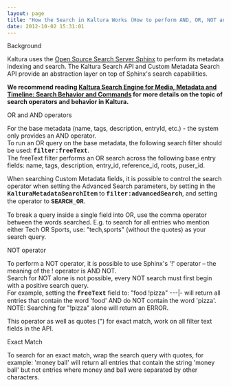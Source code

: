 ```yaml
---
layout: page
title: "How the Search in Kaltura Works (How to perform AND, OR, NOT and Exact Match searches in API)."
date: 2012-10-02 15:31:01
---
```


<p class="mce-heading-2">
  Background
</p>

Kaltura uses the <a href="http://sphinxsearch.com/" target="_blank">Open Source Search Server Sphinx</a> to perform its metadata indexing and search. The Kaltura Search API and Custom Metadata Search API provide an abstraction layer on top of Sphinx's search capabilities.

**We recommend reading [Kaltura Search Engine for Media, Metadata and Timeline: Search Behavior and Commands][1] for more details on the topic of search operators and behavior in Kaltura.**

 [1]: http://knowledge.kaltura.com/node/247

<p class="mce-heading-2">
  OR and AND operators
</p>

For the base metadata (name, tags, description, entryId, etc.) - the system only provides an AND operator.  
To run an OR query on the base metadata, the following search filter should be used: <span style="font-family: 'courier new', courier;"><strong>filter:freeText</strong></span>.  
The freeText filter performs an OR search across the following base entry fields: name, tags, description, entry\_id, reference\_id, roots, puser_id.

When searching Custom Metadata fields, it is possible to control the search operator when setting the Advanced Search parameters, by setting in the **<span style="font-family: 'courier new', courier;">KalturaMetadataSearchItem</span>** to **<span style="font-family: 'courier new', courier;">filter:advancedSearch</span>**, and setting the operator to <span style="font-family: 'courier new', courier;"><strong>SEARCH_OR</strong></span>.

To break a query inside a single field into OR, use the comma operator between the words searched. E.g. to search for all entries who mention either Tech OR Sports, use: "tech,sports" (without the quotes) as your search query. 

<span class="mce-heading-2">NOT operator</span>

To perform a NOT operator, it is possible to use Sphinx's '!' operator – the meaning of the ! operator is AND NOT.  
Search for NOT alone is not possible, every NOT search must first begin with a positive search query.  
For example, setting the <span style="font-family: 'courier new', courier;"><strong>freeText</strong></span> field to: "food !pizza" \---|- will return all entries that contain the word 'food' AND do NOT contain the word 'pizza'.  
<span class="mce-note-graphic">NOTE: Searching for "!pizza" alone will return an ERROR.</span>

This operator as well as quotes (") for exact match, work on all filter text fields in the API.

<p class="mce-heading-2">
  Exact Match
</p>

<p class="p1">
  To search for an exact match, wrap the search query with quotes, for example: 'money ball' will return all entries that contain the string 'money ball' but not entries where money and ball were separated by other characters.
</p>

 